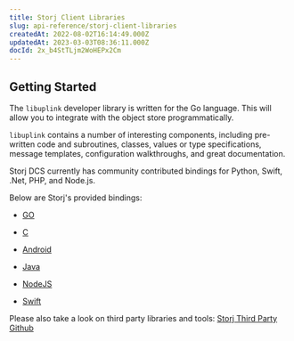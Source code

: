 ```yaml
---
title: Storj Client Libraries
slug: api-reference/storj-client-libraries
createdAt: 2022-08-02T16:14:49.000Z
updatedAt: 2023-03-03T08:36:11.000Z
docId: 2x_b4StTLjm2WoHEPx2Cm
---
```


## Getting Started

The `libuplink` developer library is written for the Go language.  This will allow you to integrate with the object store programmatically.&#x20;

`libuplink` contains a number of interesting components, including pre-written code and subroutines, classes, values or type specifications, message templates, configuration walkthroughs, and great documentation.

Storj DCS currently has community contributed bindings for Python, Swift, .Net, PHP, and Node.js. &#x20;

Below are Storj's provided bindings:

*   [GO](https://github.com/storj/uplink)

*   [C](https://github.com/storj/uplink-c)

*   [Android](https://github.com/storj/uplink-android)

*   [Java](https://github.com/storj/uplink-java)

*   [NodeJS](https://www.npmjs.com/package/uplink-nodejs)

*   [Swift](https://github.com/storj-thirdparty/uplink-swift)

Please also take a look on third party libraries and tools: [Storj Third Party Github](https://github.com/storj-thirdparty)

